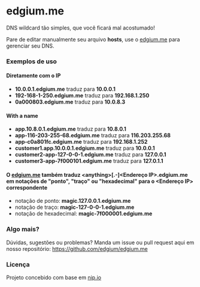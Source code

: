 # edgium.me

DNS wildcard tão simples, que você ficará mal acostumado!

Pare de editar manualmente seu arquivo **hosts**, use o [edgium.me](https://edgium.me) para gerenciar seu DNS.

### Exemplos de uso

#### Diretamente com o IP

- **10.0.0.1.edgium.me** traduz para **10.0.0.1**
- **192-168-1-250.edgium.me** traduz para **192.168.1.250**
- **0a000803.edgium.me** traduz para **10.0.8.3**

#### With a name

- **app.10.8.0.1.edgium.me** traduz para **10.8.0.1**
- **app-116-203-255-68.edgium.me** traduz para **116.203.255.68**
- **app-c0a801fc.edgium.me** traduz para **192.168.1.252**
- **customer1.app.10.0.0.1.edgium.me** traduz para **10.0.0.1**
- **customer2-app-127-0-0-1.edgium.me** traduz para **127.0.0.1**
- **customer3-app-7f000101.edgium.me** traduz para **127.0.1.1**

#### O [edgium.me](https://edgium.me) também traduz **\<anything\>[.-]\<Endereço IP\>.edgium.me** em notações de **"ponto"**, **"traço"** ou **"hexadecimal"** para o **\<Endereço IP\>** correspondente

- notação de ponto: **magic.127.0.0.1.edgium.me**
- notação de traço: **magic-127-0-0-1.edgium.me**
- notação de hexadecimal: **magic-7f000001.edgium.me**

### Algo mais?

Dúvidas, sugestões ou problemas? Manda um issue ou pull request aqui em nosso repositório: https://github.com/edgium/edgium.me

### Licença

Projeto concebido com base em [nip.io](https://nip.io/)

